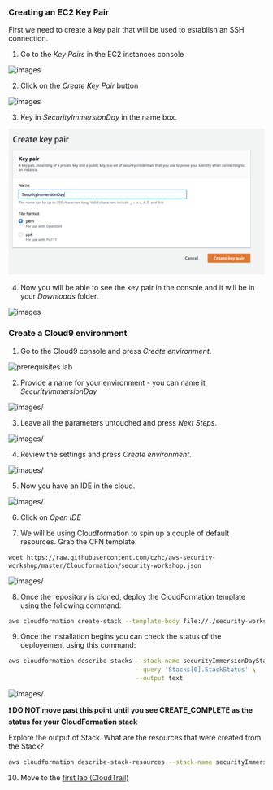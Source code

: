 ### Creating an EC2 Key Pair

First we need to create a key pair that will be used to establish an SSH
connection.

1)  Go to the *Key Pairs* in the EC2 instances console

![images](images/1b7a0e08bd10420fa37c1270cffe1f54.png)

2)  Click on the *Create Key Pair* button

![images](images/d3c32b52f680b2710b9bb1a93c1407c1.png)

3)  Key in *SecurityImmersionDay* in the name box.

![images](https://github.com/czhc/aws-security-workshop/blob/master/images/screenshots/Screen%20Shot%202020-02-23%20at%2011.53.48%20AM.png)

4)  Now you will be able to see the key pair in the console and it will be in your *Downloads* folder.

![images](images/7324683f50d7dbe301fa0c476d84153a.png)

### Create a Cloud9 environment

1) Go to the Cloud9 console and press *Create environment*.

![prerequisites lab](images//1d057a6d465f25b6ff1842ee465ab08d.png)

2) Provide a name for your environment - you can name it _SecurityImmersionDay_

![images/](images/cloud9-environment-name.png)

3) Leave all the parameters untouched and press *Next Steps*.


![images/](images/bd9d46e5b0a0c7f7e0e405566a2a4806.png)


4) Review the settings and press *Create environment*.


![images/](images/09e18a38e2942abbedcfae852c057fb3.png)


5) Now you have an IDE in the cloud.


![images/](images/6bf8fc54f1f01e9eda93a8dc95f5dccd.png)

6) Click on *Open IDE*

7) We will be using Cloudformation to spin up a couple of default resources. Grab the CFN template.

```
wget https://raw.githubusercontent.com/czhc/aws-security-workshop/master/Cloudformation/security-workshop.json

```

![images/](images/clone.png)

8) Once the repository is cloned, deploy the CloudFormation template using the following command:

```sh
aws cloudformation create-stack --template-body file://./security-workshop.json --stack-name securityImmersionDayStack --capabilities CAPABILITY_NAMED_IAM --parameters ParameterKey=InstanceType,ParameterValue=t2.small ParameterKey=KeyName,ParameterValue=SecurityImmersionDay ParameterKey=RDSPassword,ParameterValue=securityID2020 ParameterKey=RDSUsername,ParameterValue=admin ParameterKey=VPCCIDR,ParameterValue=172.4.0.0/16
```

9) Once the installation begins you can check the status of the deployement using this command:

```sh
aws cloudformation describe-stacks --stack-name securityImmersionDayStack \
                                   --query 'Stacks[0].StackStatus' \
                                   --output text
```

![images/](images/statuscheck.png)

 **:heavy_exclamation_mark: DO NOT move past this point until you see CREATE_COMPLETE as the status for your CloudFormation stack**

Explore the output of Stack. What are the resources that were created from the Stack?

```sh
aws cloudformation describe-stack-resources --stack-name securityImmersionDayStack --output table --query "StackResources[].ResourceType"

```

10) Move to the [first lab (CloudTrail)](../01-CloudTrail-Lab/README.md)
